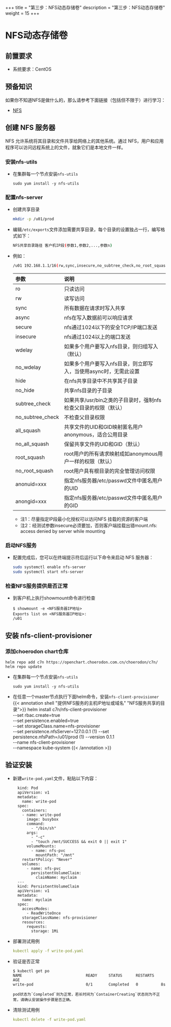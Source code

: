 +++
title = "第三步：NFS动态存储卷"
description = "第三步：NFS动态存储卷"
weight = 15
+++

# NFS动态存储卷

## 前置要求

- 系统要求：CentOS

## 预备知识

如果你不知道NFS是做什么的，那么请参考下面链接（包括但不限于）进行学习：

- [NFS](https://baike.baidu.com/item/NFS/812203)

## 创建 NFS 服务器

NFS 允许系统将其目录和文件共享给网络上的其他系统。通过 NFS，用户和应用程序可以访问远程系统上的文件，就象它们是本地文件一样。

### 安装nfs-utils

- 在集群每一个节点安装`nfs-utils`

    ```
    sudo yum install -y nfs-utils
    ```

### 配置nfs-server
- 创建共享目录

    ``` bash
    mkdir -p /u01/prod
    ```

- 编辑`/etc/exports`文件添加需要共享目录，每个目录的设置独占一行，编写格式如下：

    ``` bash
    NFS共享目录路径 客户机IP段(参数1,参数2,...,参数n)
    ```

- 例如：

    ``` bash
    /u01 192.168.1.1/16(rw,sync,insecure,no_subtree_check,no_root_squash)
    ```

    | 参数 | 说明 |
    | :--- | :--- |
    | ro | 只读访问 |
    | rw | 读写访问 |
    | sync | 所有数据在请求时写入共享 |
    | async | nfs在写入数据前可以响应请求 |
    | secure | nfs通过1024以下的安全TCP/IP端口发送 |
    | insecure | nfs通过1024以上的端口发送 |
    | wdelay | 如果多个用户要写入nfs目录，则归组写入（默认） |
    | no_wdelay | 如果多个用户要写入nfs目录，则立即写入，当使用async时，无需此设置 |
    | hide | 在nfs共享目录中不共享其子目录 |
    | no_hide | 共享nfs目录的子目录 |
    | subtree_check | 如果共享/usr/bin之类的子目录时，强制nfs检查父目录的权限（默认） |
    | no_subtree_check | 不检查父目录权限 |
    | all_squash | 共享文件的UID和GID映射匿名用户anonymous，适合公用目录 |
    | no_all_squash | 保留共享文件的UID和GID（默认） |
    | root_squash | root用户的所有请求映射成如anonymous用户一样的权限（默认） |
    | no_root_squash | root用户具有根目录的完全管理访问权限 |
    | anonuid=xxx | 指定nfs服务器/etc/passwd文件中匿名用户的UID |
    | anongid=xxx | 指定nfs服务器/etc/passwd文件中匿名用户的GID |

    + 注1：尽量指定IP段最小化授权可以访问NFS 挂载的资源的客户端
    + 注2：经测试参数insecure必须要加，否则客户端挂载出错mount.nfs: access denied by server while mounting

### 启动NFS服务

- 配置完成后，您可以在终端提示符后运行以下命令来启动 NFS 服务器：

    ``` bash
    sudo systemctl enable nfs-server
    sudo systemctl start nfs-server
    ```

### 检查NFS服务提供是否正常

- 到客户机上执行showmount命令进行检查

    ```console
    $ showmount -e <NFS服务器IP地址>
    Exports list on <NFS服务器IP地址>:
    /u01
    ```

## 安装 nfs-client-provisioner

### 添加choerodon chart仓库

```
helm repo add c7n https://openchart.choerodon.com.cn/choerodon/c7n/
helm repo update
```

- 在集群每一个节点安装`nfs-utils`

    ```
    sudo yum install -y nfs-utils
    ```

- 在任意一个master节点执行下面helm命令，安装`nfs-client-provisioner`
{{< annotation shell "提供NFS服务的主机IP地址或域名" "NFS服务共享的目录">}}
helm install c7n/nfs-client-provisioner \
    --set rbac.create=true \
    --set persistence.enabled=true \
    --set storageClass.name=nfs-provisioner \
    --set persistence.nfsServer=127.0.0.1 \(1)
    --set persistence.nfsPath=/u01/prod \(1)
    --version 0.1.1 \
    --name nfs-client-provisioner \
    --namespace kube-system
{{< /annotation >}}

## 验证安装

- 新建`write-pod.yaml`文件，粘贴以下内容：

        kind: Pod
        apiVersion: v1
        metadata:
          name: write-pod
        spec:
          containers:
          - name: write-pod
            image: busybox
            command:
              - "/bin/sh"
            args:
              - "-c"
              - "touch /mnt/SUCCESS && exit 0 || exit 1"
            volumeMounts:
              - name: nfs-pvc
                mountPath: "/mnt"
          restartPolicy: "Never"
          volumes:
            - name: nfs-pvc
              persistentVolumeClaim:
                claimName: myclaim
        ---
        kind: PersistentVolumeClaim
        apiVersion: v1
        metadata:
          name: myclaim
        spec:
          accessModes:
            - ReadWriteOnce
          storageClassName: nfs-provisioner
          resources:
            requests:
              storage: 1Mi

- 部署测试用例

    ```yaml
    kubectl apply -f write-pod.yaml
    ```

- 验证是否正常

    ```console
    $ kubectl get po
    NAME                            READY     STATUS      RESTARTS   AGE
    write-pod                       0/1       Completed   0          8s
    ```

      pod状态为`Completed`则为正常，若长时间为`ContainerCreating`状态则为不正常，请确认安装操作步骤是否正确。

- 清除测试用例

    ```yaml
    kubectl delete -f write-pod.yaml
    ```